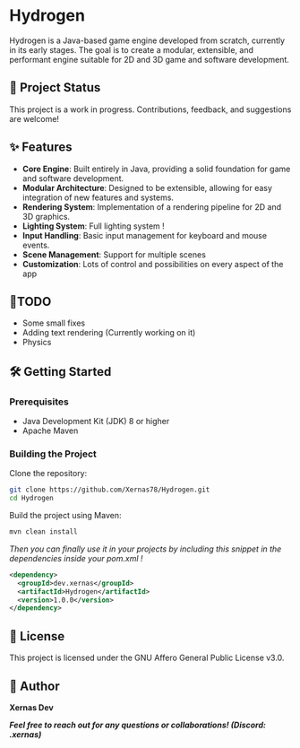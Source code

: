 # Hydrogen
Hydrogen is a Java-based game engine developed from scratch, currently in its early stages. The goal is to create a modular, extensible, and performant engine suitable for 2D and 3D game and software development.

## 🚧 Project Status
This project is a work in progress. Contributions, feedback, and suggestions are welcome!

## ✨ Features
- **Core Engine**: Built entirely in Java, providing a solid foundation for game and software development.
- **Modular Architecture**: Designed to be extensible, allowing for easy integration of new features and systems.
- **Rendering System**: Implementation of a rendering pipeline for 2D and 3D graphics.
- **Lighting System**: Full lighting system !
- **Input Handling**: Basic input management for keyboard and mouse events.
- **Scene Management**: Support for multiple scenes
- **Customization**: Lots of control and possibilities on every aspect of the app

## 📃TODO
- Some small fixes
- Adding text rendering (Currently working on it)
- Physics

## 🛠️ Getting Started
### Prerequisites
- Java Development Kit (JDK) 8 or higher
- Apache Maven​

### Building the Project
Clone the repository:​
```bash
git clone https://github.com/Xernas78/Hydrogen.git
cd Hydrogen
```

Build the project using Maven:​
```bash
mvn clean install
```

*Then you can finally use it in your projects by including this snippet in the dependencies inside your pom.xml !*
```xml
<dependency>
  <groupId>dev.xernas</groupId>
  <artifactId>Hydrogen</artifactId>
  <version>1.0.0</version>
</dependency>
```

## 📄 License
This project is licensed under the GNU Affero General Public License v3.0.​

## 👤 Author
**Xernas Dev**

***Feel free to reach out for any questions or collaborations! (Discord: .xernas)***
